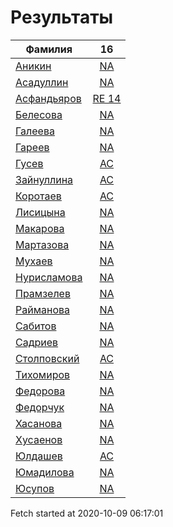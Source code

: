 # Результаты
Фамилия | 16
---|:---:
[Аникин](Аникин/README.md)  | [NA](Аникин/16.md)
[Асадуллин](Асадуллин/README.md)  | [NA](Асадуллин/16.md)
[Асфандьяров](Асфандьяров/README.md)  | [RE 14](Асфандьяров/16.md)
[Белесова](Белесова/README.md)  | [NA](Белесова/16.md)
[Галеева](Галеева/README.md)  | [NA](Галеева/16.md)
[Гареев](Гареев/README.md)  | [NA](Гареев/16.md)
[Гусев](Гусев/README.md)  | [AC](Гусев/16.md)
[Зайнуллина](Зайнуллина/README.md)  | [AC](Зайнуллина/16.md)
[Коротаев](Коротаев/README.md)  | [AC](Коротаев/16.md)
[Лисицына](Лисицына/README.md)  | [NA](Лисицына/16.md)
[Макарова](Макарова/README.md)  | [NA](Макарова/16.md)
[Мартазова](Мартазова/README.md)  | [NA](Мартазова/16.md)
[Мухаев](Мухаев/README.md)  | [NA](Мухаев/16.md)
[Нурисламова](Нурисламова/README.md)  | [NA](Нурисламова/16.md)
[Прамзелев](Прамзелев/README.md)  | [NA](Прамзелев/16.md)
[Райманова](Райманова/README.md)  | [NA](Райманова/16.md)
[Сабитов](Сабитов/README.md)  | [NA](Сабитов/16.md)
[Садриев](Садриев/README.md)  | [NA](Садриев/16.md)
[Столповский](Столповский/README.md)  | [AC](Столповский/16.md)
[Тихомиров](Тихомиров/README.md)  | [NA](Тихомиров/16.md)
[Федорова](Федорова/README.md)  | [NA](Федорова/16.md)
[Федорчук](Федорчук/README.md)  | [NA](Федорчук/16.md)
[Хасанова](Хасанова/README.md)  | [NA](Хасанова/16.md)
[Хусаенов](Хусаенов/README.md)  | [NA](Хусаенов/16.md)
[Юлдашев](Юлдашев/README.md)  | [AC](Юлдашев/16.md)
[Юмадилова](Юмадилова/README.md)  | [NA](Юмадилова/16.md)
[Юсупов](Юсупов/README.md)  | [NA](Юсупов/16.md)

Fetch started at 2020-10-09 06:17:01
